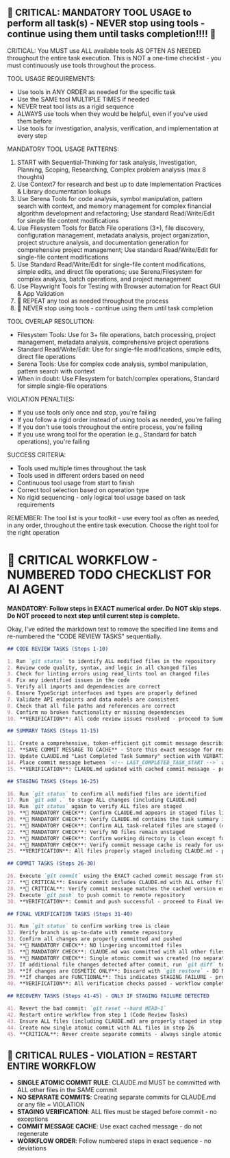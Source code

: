 ## 🔴 CRITICAL: MANDATORY TOOL USAGE to perform all task(s) - NEVER stop using tools - continue using them until tasks completion!!!! 🔴

CRITICAL: You MUST use ALL available tools AS OFTEN AS NEEDED throughout the entire task execution. This is NOT a one-time checklist - you must continuously use tools throughout the process.

TOOL USAGE REQUIREMENTS:

- Use tools in ANY ORDER as needed for the specific task
- Use the SAME tool MULTIPLE TIMES if needed
- NEVER treat tool lists as a rigid sequence
- ALWAYS use tools when they would be helpful, even if you've used them before
- Use tools for investigation, analysis, verification, and implementation at every step

MANDATORY TOOL USAGE PATTERNS:

1. START with Sequential-Thinking for task analysis, Investigation, Planning, Scoping, Researching, Complex problem analysis (max 8 thoughts)
2. Use Context7 for research and best up to date Implementation Practices & Library documentation lookups
3. Use Serena Tools for code analysis, symbol manipulation, pattern search with context, and memory management for complex financial algorithm development and refactoring; Use standard Read/Write/Edit for simple file content modifications
4. Use Filesystem Tools for Batch File operations (3+), file discovery, configuration management, metadata analysis, project organization, project structure analysis, and documentation generation for comprehensive project management; Use standard Read/Write/Edit for single-file content modifications
5. Use Standard Read/Write/Edit for single-file content modifications, simple edits, and direct file operations; use Serena/Filesystem for complex analysis, batch operations, and project management
6. Use Playwright Tools for Testing with Browser automation for React GUI & App Validation
7. 🔴 REPEAT any tool as needed throughout the process
8. 🔴 NEVER stop using tools - continue using them until task completion

TOOL OVERLAP RESOLUTION:

- Filesystem Tools: Use for 3+ file operations, batch processing, project management, metadata analysis, comprehensive project operations
- Standard Read/Write/Edit: Use for single-file modifications, simple edits, direct file operations
- Serena Tools: Use for complex code analysis, symbol manipulation, pattern search with context
- When in doubt: Use Filesystem for batch/complex operations, Standard for simple single-file operations

VIOLATION PENALTIES:

- If you use tools only once and stop, you're failing
- If you follow a rigid order instead of using tools as needed, you're failing
- If you don't use tools throughout the entire process, you're failing
- If you use wrong tool for the operation (e.g., Standard for batch operations), you're failing

SUCCESS CRITERIA:

- Tools used multiple times throughout the task
- Tools used in different orders based on need
- Continuous tool usage from start to finish
- Correct tool selection based on operation type
- No rigid sequencing - only logical tool usage based on task requirements

REMEMBER: The tool list is your toolkit - use every tool as often as needed, in any order, throughout the entire task execution. Choose the right tool for the right operation

# 🚨 CRITICAL WORKFLOW - NUMBERED TODO CHECKLIST FOR AI AGENT

**MANDATORY: Follow steps in EXACT numerical order. Do NOT skip steps. Do NOT proceed to next step until current step is complete.**

Okay, I've edited the markdown text to remove the specified line items and re-numbered the "CODE REVIEW TASKS" sequentially.

```markdown
## CODE REVIEW TASKS (Steps 1-10)

1. Run `git status` to identify ALL modified files in the repository
2. Review code quality, syntax, and logic in all changed files
3. Check for linting errors using read_lints tool on changed files
4. Fix any identified issues in the code
5. Verify all imports and dependencies are correct
6. Ensure TypeScript interfaces and types are properly defined
7. Validate API endpoints and data models are consistent
8. Check that all file paths and references are correct
9. Confirm no broken functionality or missing dependencies
10. **VERIFICATION**: All code review issues resolved - proceed to Summary Tasks

## SUMMARY TASKS (Steps 11-15)

11. Create a comprehensive, token-efficient git commit message describing ALL changes
12. **SAVE COMMIT MESSAGE TO CACHE** - Store this exact message for reuse
13. Update CLAUDE.md "Last Completed Task Summary" section with VERBATIM copy of commit message
14. Place commit message between `<!-- LAST_COMPLETED_TASK_START -->` and `<!-- LAST_COMPLETED_TASK_END -->` markers
15. **VERIFICATION**: CLAUDE.md updated with cached commit message - proceed to Staging Tasks

## STAGING TASKS (Steps 16-25)

16. Run `git status` to confirm all modified files are identified
17. Run `git add .` to stage ALL changes (including CLAUDE.md)
18. Run `git status` again to verify ALL files are staged
19. **🚨 MANDATORY CHECK**: Confirm CLAUDE.md appears in staged files list
20. **🚨 MANDATORY CHECK**: Verify CLAUDE.md contains the task summary in staged content
21. **🚨 MANDATORY CHECK**: Confirm ALL task-related files are staged (code, docs, config)
22. **🚨 MANDATORY CHECK**: Verify NO files remain unstaged
23. **🚨 MANDATORY CHECK**: Confirm working directory is clean except for staged files
24. **🚨 MANDATORY CHECK**: Verify commit message cache is ready for use
25. **VERIFICATION**: All files properly staged including CLAUDE.md - proceed to Commit Tasks

## COMMIT TASKS (Steps 26-30)

26. Execute `git commit` using the EXACT cached commit message from step 12
27. **🚨 CRITICAL**: Ensure commit includes CLAUDE.md with ALL other files in SINGLE commit
28. **🚨 CRITICAL**: Verify commit message matches the cached version exactly
29. Execute `git push` to push commit to remote repository
30. **VERIFICATION**: Commit and push successful - proceed to Final Verification Tasks

## FINAL VERIFICATION TASKS (Steps 31-40)

31. Run `git status` to confirm working tree is clean
32. Verify branch is up-to-date with remote repository
33. Confirm all changes are properly committed and pushed
34. **🚨 MANDATORY CHECK**: NO lingering uncommitted files
35. **🚨 MANDATORY CHECK**: CLAUDE.md was committed with all other files
36. **🚨 MANDATORY CHECK**: Single atomic commit was created (no separate commits)
37. If additional file changes detected after commit, run `git diff` to analyze
38. **If changes are COSMETIC ONLY**: Discard with `git restore` - DO NOT COMMIT
39. **If changes are FUNCTIONAL**: This indicates STAGING FAILURE - proceed to Recovery Tasks
40. **VERIFICATION**: All verification checks passed - workflow complete

## RECOVERY TASKS (Steps 41-45) - ONLY IF STAGING FAILURE DETECTED

41. Revert the bad commit: `git reset --hard HEAD~1`
42. Restart entire workflow from step 1 (Code Review Tasks)
43. Ensure ALL files (including CLAUDE.md) are properly staged in step 17
44. Create new single atomic commit with ALL files in step 26
45. **CRITICAL**: Never create separate commits - always single atomic commit
```

## 🚨 CRITICAL RULES - VIOLATION = RESTART ENTIRE WORKFLOW

- **SINGLE ATOMIC COMMIT RULE**: CLAUDE.md MUST be committed with ALL other files in the SAME commit
- **NO SEPARATE COMMITS**: Creating separate commits for CLAUDE.md or any file = VIOLATION
- **STAGING VERIFICATION**: ALL files must be staged before commit - no exceptions
- **COMMIT MESSAGE CACHE**: Use exact cached message - do not regenerate
- **WORKFLOW ORDER**: Follow numbered steps in exact sequence - no deviations
